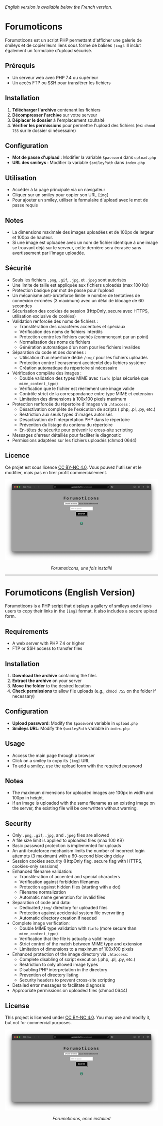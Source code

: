 *English version is available below the French version.*

# Forumoticons

Forumoticons est un script PHP permettant d'afficher une galerie de smileys et de copier leurs liens sous forme de balises `[img]`. Il inclut également un formulaire d'upload sécurisé.

## Prérequis

- Un serveur web avec PHP 7.4 ou supérieur
- Un accès FTP ou SSH pour transférer les fichiers

## Installation

1. **Télécharger l'archive** contenant les fichiers
2. **Décompresser l'archive** sur votre serveur
3. **Déplacer le dossier** à l'emplacement souhaité
4. **Vérifier les permissions** pour permettre l'upload des fichiers (ex: `chmod 755` sur le dossier si nécessaire)

## Configuration

- **Mot de passe d'upload** : Modifier la variable `$password` dans `upload.php`
- **URL des smileys** : Modifier la variable `$smileyPath` dans `index.php`

## Utilisation

- Accéder à la page principale via un navigateur
- Cliquer sur un smiley pour copier son URL `[img]`
- Pour ajouter un smiley, utiliser le formulaire d'upload avec le mot de passe requis

## Notes

- La dimensions maximale des images uploadées et de 100px de largeur et 100px de hauteur.
- Si une image est uploadée avec un nom de fichier identique à une image se trouvant déjà sur le serveur, cette dernière sera écrasée sans avertissement par l'image uploadée.

## Sécurité

- Seuls les fichiers `.png`, `.gif`, `.jpg`, et `.jpeg` sont autorisés
- Une limite de taille est appliquée aux fichiers uploadés (max 100 Ko)
- Protection basique par mot de passe pour l'upload
- Un mécanisme anti-bruteforce limite le nombre de tentatives de connexion erronées (3 maximum) avec un délai de blocage de 60 secondes
- Sécurisation des cookies de session (HttpOnly, secure avec HTTPS, utilisation exclusive de cookies)
- Validation renforcée des noms de fichiers :
  - Translitération des caractères accentués et spéciaux
  - Vérification des noms de fichiers interdits
  - Protection contre les fichiers cachés (commençant par un point)
  - Normalisation des noms de fichiers
  - Génération automatique d'un nom pour les fichiers invalides
- Séparation du code et des données :
  - Utilisation d'un répertoire dédié `/img/` pour les fichiers uploadés
  - Protection contre l'écrasement accidentel des fichiers système
  - Création automatique du répertoire si nécessaire
- Vérification complète des images :
  - Double validation des types MIME avec `finfo` (plus sécurisé que `mime_content_type`)
  - Vérification que le fichier est réellement une image valide
  - Contrôle strict de la correspondance entre type MIME et extension
  - Limitation des dimensions à 100x100 pixels maximum
- Protection renforcée du répertoire d'images via `.htaccess` :
  - Désactivation complète de l'exécution de scripts (.php, .pl, .py, etc.)
  - Restriction aux seuls types d'images autorisés
  - Désactivation de l'interprétation PHP dans le répertoire
  - Prévention du listage du contenu du répertoire
  - En-têtes de sécurité pour prévenir le cross-site scripting
- Messages d'erreur détaillés pour faciliter le diagnostic
- Permissions adaptées sur les fichiers uploadés (chmod 0644)

## Licence

Ce projet est sous licence [CC BY-NC 4.0](https://creativecommons.org/licenses/by-nc/4.0/). Vous pouvez l'utiliser et le modifier, mais pas en tirer profit commercialement.

<div align="center">
    <img src="https://raw.githubusercontent.com/orkoweb/forumoticons/refs/heads/main/forumoticons.png" alt="Forumoticons">
    <p><em>Forumoticons, une fois installé</em>
</div>

---

# Forumoticons (English Version)

Forumoticons is a PHP script that displays a gallery of smileys and allows users to copy their links in the `[img]` format. It also includes a secure upload form.

## Requirements

- A web server with PHP 7.4 or higher
- FTP or SSH access to transfer files

## Installation

1. **Download the archive** containing the files
2. **Extract the archive** on your server
3. **Move the folder** to the desired location
4. **Check permissions** to allow file uploads (e.g., `chmod 755` on the folder if necessary)

## Configuration

- **Upload password**: Modify the `$password` variable in `upload.php`
- **Smileys URL**: Modify the `$smileyPath` variable in `index.php`

## Usage

- Access the main page through a browser
- Click on a smiley to copy its `[img]` URL
- To add a smiley, use the upload form with the required password

## Notes

- The maximum dimensions for uploaded images are 100px in width and 100px in height.
- If an image is uploaded with the same filename as an existing image on the server, the existing file will be overwritten without warning.


## Security

- Only `.png`, `.gif`, `.jpg`, and `.jpeg` files are allowed
- A file size limit is applied to uploaded files (max 100 KB)
- Basic password protection is implemented for uploads
- An anti-bruteforce mechanism limits the number of incorrect login attempts (3 maximum) with a 60-second blocking delay
- Session cookies security (HttpOnly flag, secure flag with HTTPS, cookies-only sessions)
- Enhanced filename validation:
  - Transliteration of accented and special characters
  - Verification against forbidden filenames
  - Protection against hidden files (starting with a dot)
  - Filename normalization
  - Automatic name generation for invalid files
- Separation of code and data:
  - Dedicated `/img/` directory for uploaded files
  - Protection against accidental system file overwriting
  - Automatic directory creation if needed
- Complete image verification:
  - Double MIME type validation with `finfo` (more secure than `mime_content_type`)
  - Verification that the file is actually a valid image
  - Strict control of the match between MIME type and extension
  - Limitation of dimensions to a maximum of 100x100 pixels
- Enhanced protection of the image directory via `.htaccess`:
  - Complete disabling of script execution (.php, .pl, .py, etc.)
  - Restriction to only allowed image types
  - Disabling PHP interpretation in the directory
  - Prevention of directory listing
  - Security headers to prevent cross-site scripting
- Detailed error messages to facilitate diagnosis
- Appropriate permissions on uploaded files (chmod 0644)

## License

This project is licensed under [CC BY-NC 4.0](https://creativecommons.org/licenses/by-nc/4.0/). You may use and modify it, but not for commercial purposes.

<div align="center">
    <img src="https://raw.githubusercontent.com/orkoweb/forumoticons/refs/heads/main/forumoticons.png" alt="Forumoticons">
    <p><em>Forumoticons, once installed</em>
</div>